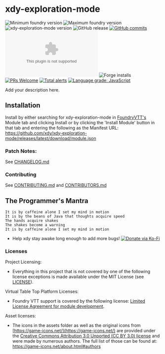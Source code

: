 # xdy-exploration-mode

<img title="Minimum foundry version" src="https://img.shields.io/badge/dynamic/json?url=https://raw.githubusercontent.com/xdy/xdy-exploration-mode/main/src/module.json&label=Minimum%20Foundry%20version&query=minimumCoreVersion&style=flat-square&color=important"> <img title="Maximum foundry version" src="https://img.shields.io/badge/dynamic/json?url=https://raw.githubusercontent.com/xdy/xdy-exploration-mode/main/src/module.json&label=Maximum%20Foundry%20version&query=compatibleCoreVersion&style=flat-square&color=important"> <img title="xdy-exploration-mode version" src="https://img.shields.io/badge/dynamic/json?url=https://raw.githubusercontent.com/xdy/xdy-exploration-mode/main/src/module.json&label=xdy-exploration-mode%20version&query=version&style=flat-square&color=success">
![GitHub release](https://img.shields.io/github/release-date/xdy/xdy-exploration-mode) [![GitHub commits](https://img.shields.io/github/commits-since/xdy/xdy-exploration-mode/latest)](https://github.com/xdy/xdy-exploration-mode/commits/) ![the latest version zip](https://img.shields.io/github/downloads/xdy/xdy-exploration-mode/latest/xdy-exploration-mode.zip) ![Forge installs](https://img.shields.io/badge/dynamic/json?label=Forge%20Installs&query=package.installs&suffix=%25&url=https%3A%2F%2Fforge-vtt.com%2Fapi%2Fbazaar%2Fpackage%2Fxdy-party-group) [![PRs Welcome](https://img.shields.io/badge/PRs-welcome-brightgreen.svg?style=flat-square)](http://makeapullrequest.com) [![Total alerts](https://img.shields.io/lgtm/alerts/g/xdy/xdy-exploration-mode.svg?logo=lgtm&logoWidth=18)](https://lgtm.com/projects/g/xdy/xdy-exploration-mode/alerts/) [![Language grade: JavaScript](https://img.shields.io/lgtm/grade/javascript/g/xdy/xdy-exploration-mode.svg?logo=lgtm&logoWidth=18)](https://lgtm.com/projects/g/xdy/xdy-exploration-mode/context:javascript)

Add your description here.

## Installation

Install by either searching for xdy-exploration-mode in [FoundryVTT's](https://foundryvtt.com/) Module tab and clicking
Install or by clicking the 'Install Module' button in that tab and entering the following as the Manifest
URL: https://github.com/xdy/xdy-exploration-mode/releases/latest/download/module.json

### Patch Notes:

See [CHANGELOG.md](CHANGELOG.md)

### Contributing

See [CONTRIBUTING.md](CONTRIBUTING.md) and [CONTRIBUTORS.md](CONTRIBUTORS.md)

## The Programmer's Mantra

```
It is by caffeine alone I set my mind in motion
It is by the beans of Java that thoughts acquire speed
The hands acquire shakes
The shakes become a warning
It is by caffeine alone I set my mind in motion
```

* Help xdy stay awake long enough to add more
  bugs! [![Donate via Ko-Fi](https://img.shields.io/badge/support-ko--fi-ff4646?style=flat-square&logo=ko-fi)](https://ko-fi.com/xdy1337)

### Licenses

Project Licensing:

* Everything in this project that is not covered by one of the following license exceptions is made available under the
  MIT License (see [LICENSE](LICENSE)).

Virtual Table Top Platform Licenses:

* Foundry VTT support is covered by the following
  license: [Limited License Agreement for module development](https://foundryvtt.com/article/license/).

Asset licenses:

* The icons in the assets folder as well as the original icons from [https://game-icons.net/](https://game-icons.net/)
  are provided under
  the [Creative Commons Attribution 3.0 Unported (CC BY 3.0) license](https://creativecommons.org/licenses/by/3.0/) and
  were made by numerous authors. The full list of those can be found at: https://game-icons.net/about.html#authors
